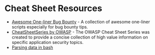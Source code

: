 # Cheat Sheet Resources

- [Awesome One-liner Bug Bounty](https://github.com/dwisiswant0/awesome-oneliner-bugbounty) - A collection of awesome one-liner scripts especially for bug bounty tips.
- [CheatSheetSeries by OWASP](https://github.com/OWASP/CheatSheetSeries) - The OWASP Cheat Sheet Series was created to provide a concise collection of high value information on specific application security topics.
- [Parsing data in bash](https://github.com/r00t-3xp10it/hacking-material-books/blob/master/bash/parsing_data_in_bash.md)
 
